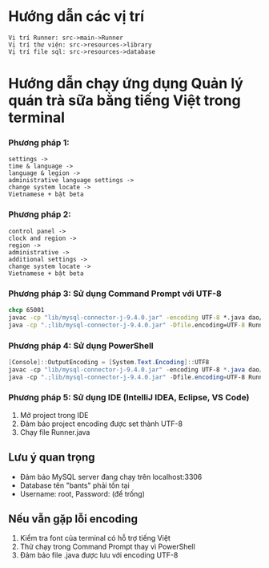 # Hướng dẫn các vị trí
```
Vị trí Runner: src->main->Runner
Vị trí thư viện: src->resources->library
Vị trí file sql: src->resources->database
```

# Hướng dẫn chạy ứng dụng Quản lý quán trà sữa bằng tiếng Việt trong terminal
### Phương pháp 1: 
```
settings ->
time & language ->
language & legion ->
administrative language settings ->
change system locate ->
Vietnamese + bật beta
```

### Phương pháp 2:
```
control panel ->
clock and region ->
region ->
administrative ->
additional settings ->
change system locate ->
Vietnamese + bật beta
```

### Phương pháp 3: Sử dụng Command Prompt với UTF-8
```cmd
chcp 65001
javac -cp "lib/mysql-connector-j-9.4.0.jar" -encoding UTF-8 *.java dao/*.java dto/*.java db/*.java view/*.java
java -cp ".;lib/mysql-connector-j-9.4.0.jar" -Dfile.encoding=UTF-8 Runner
```

### Phương pháp 4: Sử dụng PowerShell
```powershell
[Console]::OutputEncoding = [System.Text.Encoding]::UTF8
javac -cp "lib/mysql-connector-j-9.4.0.jar" -encoding UTF-8 *.java dao/*.java dto/*.java db/*.java view/*.java
java -cp ".;lib/mysql-connector-j-9.4.0.jar" -Dfile.encoding=UTF-8 Runner
```

### Phương pháp 5: Sử dụng IDE (IntelliJ IDEA, Eclipse, VS Code)
1. Mở project trong IDE
2. Đảm bảo project encoding được set thành UTF-8
3. Chạy file Runner.java

## Lưu ý quan trọng
- Đảm bảo MySQL server đang chạy trên localhost:3306
- Database tên "bants" phải tồn tại
- Username: root, Password: (để trống)

## Nếu vẫn gặp lỗi encoding
1. Kiểm tra font của terminal có hỗ trợ tiếng Việt
2. Thử chạy trong Command Prompt thay vì PowerShell
3. Đảm bảo file .java được lưu với encoding UTF-8
